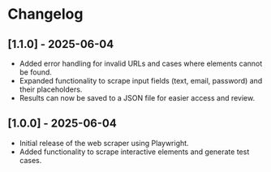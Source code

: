 # Changelog

## [1.1.0] - 2025-06-04
- Added error handling for invalid URLs and cases where elements cannot be found.
- Expanded functionality to scrape input fields (text, email, password) and their placeholders.
- Results can now be saved to a JSON file for easier access and review.
## [1.0.0] - 2025-06-04
- Initial release of the web scraper using Playwright.
- Added functionality to scrape interactive elements and generate test cases.
